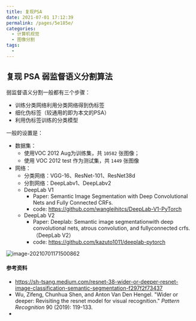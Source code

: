 ```yaml
---
title: 复现PSA
date: 2021-07-01 17:12:39
permalink: /pages/5e185e/
categories:
  - 计算机视觉
  - 图像分割
tags:
  - 
---
```



## 复现 PSA 弱监督语义分割算法

弱监督语义分割一般都有三个步骤：

- 训练分类网络利用分类网络得到伪标签
- 细化伪标签（较通用的即为本文的PSA）
- 利用伪标签训练的分类模型

一般的设置是：

- 数据集：
  - 使用VOC 2012 Aug为训练集，共 `10582` 张图像；
  - 使用 VOC 2012 test 作为测试集，共 `1449` 张图像
- 网络：
  - 分类网络：VGG-16、ResNet-101、ResNet38d
  - 分割网络：DeepLabv1、DeepLabv2
  - DeepLab V1
    - Paper: Semantic Image Segmentation with Deep Convolutional Nets and Fully Connected CRFs.
    - code: https://github.com/wangleihitcs/DeepLab-V1-PyTorch
  - DeepLab V2
    - Paper: Deeplab: Semantic image segmentationwith deep convolutional nets, atrous convolution, and fullyconnected crfs.（DeepLab V2）
    - code: https://github.com/kazuto1011/deeplab-pytorch





![image-20210701171500862](https://muyun-blog-pic.oss-cn-shanghai.aliyuncs.com/picgo/image-20210701171500862.png)





#### 参考资料

- https://sh-tsang.medium.com/resnet-38-wider-or-deeper-resnet-image-classification-semantic-segmentation-f297f2f73437
- Wu, Zifeng, Chunhua Shen, and Anton Van Den Hengel. "Wider or deeper: Revisiting the resnet model for visual recognition." *Pattern Recognition* 90 (2019): 119-133.
- 